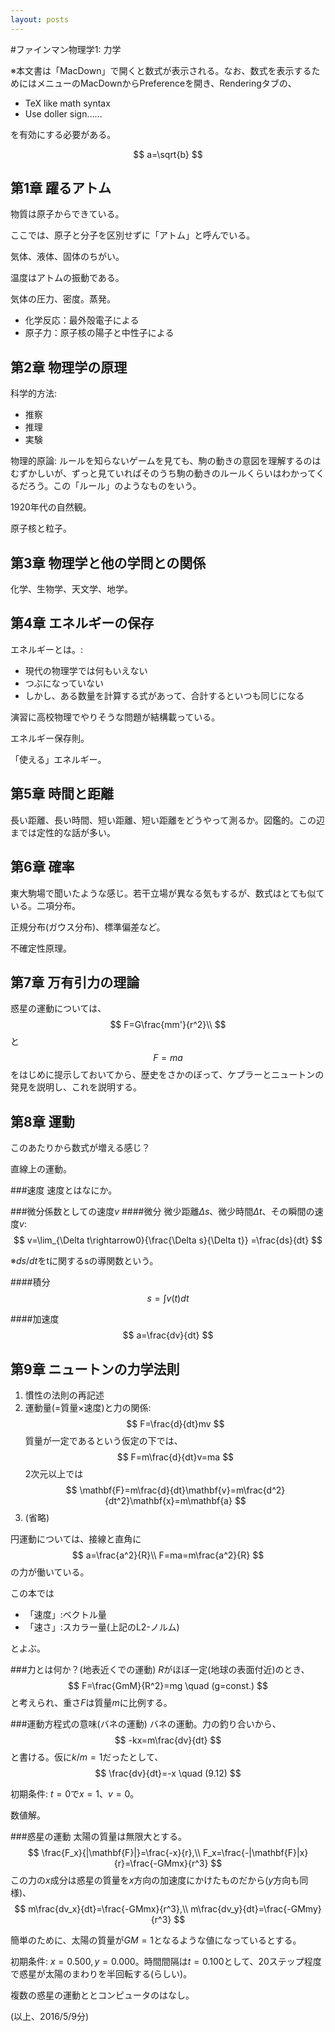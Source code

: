 ```yaml
---
layout: posts
---
```

#ファインマン物理学1: 力学

※本文書は「MacDown」で開くと数式が表示される。なお、数式を表示するためにはメニューのMacDownからPreferenceを開き、Renderingタブの、

- TeX like math syntax
- Use doller sign……

を有効にする必要がある。

$$
a=\sqrt{b}
$$


## 第1章 躍るアトム
物質は原子からできている。

ここでは、原子と分子を区別せずに「アトム」と呼んでいる。

気体、液体、固体のちがい。

温度はアトムの振動である。

気体の圧力、密度。蒸発。

- 化学反応：最外殻電子による
- 原子力：原子核の陽子と中性子による

## 第2章 物理学の原理
科学的方法:

- 推察
- 推理
- 実験

物理的原論:
ルールを知らないゲームを見ても、駒の動きの意図を理解するのはむずかしいが、ずっと見ていればそのうち駒の動きのルールくらいはわかってくるだろう。この「ルール」のようなものをいう。

1920年代の自然観。

原子核と粒子。

## 第3章 物理学と他の学問との関係
化学、生物学、天文学、地学。
## 第4章 エネルギーの保存
エネルギーとは。:

- 現代の物理学では何もいえない
- つぶになっていない
- しかし、ある数量を計算する式があって、合計するといつも同じになる

演習に高校物理でやりそうな問題が結構載っている。

エネルギー保存則。

「使える」エネルギー。

## 第5章 時間と距離
長い距離、長い時間、短い距離、短い距離をどうやって測るか。図鑑的。この辺までは定性的な話が多い。

## 第6章 確率
東大駒場で聞いたような感じ。若干立場が異なる気もするが、数式はとても似ている。二項分布。

正規分布(ガウス分布)、標準偏差など。

不確定性原理。

## 第7章 万有引力の理論
惑星の運動については、
$$
    F=G\frac{mm'}{r^2}\\
$$
と
$$
    F=ma
$$
をはじめに提示しておいてから、歴史をさかのぼって、ケプラーとニュートンの発見を説明し、これを説明する。

## 第8章 運動
このあたりから数式が増える感じ？

直線上の運動。

###速度
速度とはなにか。

###微分係数としての速度$v$
####微分
微少距離$\Delta s$、微少時間$\Delta t$、その瞬間の速度$v$:
$$
v=\lim_{\Delta t\rightarrow0}{\frac{\Delta s}{\Delta t}}
=\frac{ds}{dt}
$$

※$ds/dt$をtに関するsの導関数という。

####積分
$$
s=\int v(t)dt
$$

####加速度
$$
a=\frac{dv}{dt}
$$

## 第9章 ニュートンの力学法則
1. 慣性の法則の再記述
2. 運動量(=質量×速度)と力の関係:
$$
F=\frac{d}{dt}mv
$$
質量が一定であるという仮定の下では、
$$
F=m\frac{d}{dt}v=ma
$$
2次元以上では
$$
\mathbf{F}=m\frac{d}{dt}\mathbf{v}=m\frac{d^2}{dt^2}\mathbf{x}=m\mathbf{a}
$$
3. (省略)

円運動については、接線と直角に
$$
a=\frac{a^2}{R}\\
F=ma=m\frac{a^2}{R}
$$
の力が働いている。

この本では

- 「速度」:ベクトル量
- 「速さ」:スカラー量(上記のL2-ノルム)

とよぶ。

###力とは何か？(地表近くでの運動)
$R$がほぼ一定(地球の表面付近)のとき、
$$
F=\frac{GmM}{R^2}=mg \quad (g=const.)
$$
と考えられ、重さ$F$は質量$m$に比例する。

###運動方程式の意味(バネの運動)
バネの運動。力の釣り合いから、
$$
-kx=m\frac{dv}{dt}
$$
と書ける。仮に$k/m=1$だったとして、
$$
\frac{dv}{dt}=-x \quad (9.12)
$$

初期条件: $t=0$で$x=1$、$v=0$。

数値解。

###惑星の運動
太陽の質量は無限大とする。
$$
\frac{F_x}{|\mathbf{F}|}=\frac{-x}{r},\\
F_x=\frac{-|\mathbf{F}|x}{r}=\frac{-GMmx}{r^3}
$$
この力の$x$成分は惑星の質量を$x$方向の加速度にかけたものだから($y$方向も同様)、
$$
m\frac{dv_x}{dt}=\frac{-GMmx}{r^3},\\
m\frac{dv_y}{dt}=\frac{-GMmy}{r^3}
$$

簡単のために、太陽の質量が$GM=1$となるような値になっているとする。

初期条件: $x=0.500, y=0.000$。時間間隔は$t=0.100$として、20ステップ程度で惑星が太陽のまわりを半回転する(らしい)。

複数の惑星の運動ととコンピュータのはなし。

(以上、2016/5/9分)
